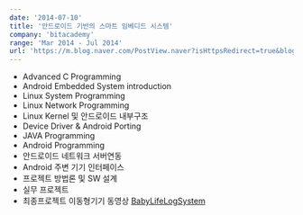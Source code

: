 ```yaml
---
date: '2014-07-10'
title: '안드로이드 기반의 스마트 임베디드 시스템'
company: 'bitacademy'
range: 'Mar 2014 - Jul 2014'
url: 'https://m.blog.naver.com/PostView.naver?isHttpsRedirect=true&blogId=bitacademy&logNo=90163937790'
---
```


- Advanced C Programming
- Android Embedded System introduction
- Linux System Programming
- Linux Network Programming
- Linux Kernel 및 안드로이드 내부구조
- Device Driver & Android Porting
- JAVA Programming
- Android Programming
- 안드로이드 네트워크 서버연동
- Android 주변 기기 인터페이스
- 프로젝트 방법론 및 SW 설계
- 실무 프로젝트
- 최종프로젝트 이동형기기 동영상 [BabyLifeLogSystem](https://www.youtube.com/watch?v=enw7ozvyiy0)
